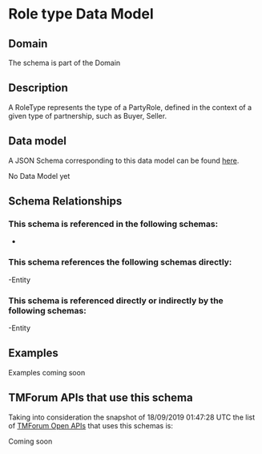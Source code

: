 # Role type Data Model

## Domain

The  schema is part of the  Domain

## Description

A RoleType represents the type of a PartyRole, defined in the context of a given type of partnership, such as Buyer, Seller.

## Data model

A JSON Schema corresponding to this data model can be found
[here](https://github.com/tmforum-rand/schemas/blob/master/EngagedParty/RoleType.schema.json).

No Data Model yet

## Schema Relationships

### This schema is referenced in the following schemas:

-

### This schema references the following schemas directly:

-Entity

### This schema is referenced directly or indirectly by the following schemas:

-Entity



## Examples

Examples coming soon

## TMForum APIs that use this schema

Taking into consideration the snapshot of 18/09/2019 01:47:28 UTC the list of [TMForum Open APIs](https://www.tmforum.org/open-apis/) that uses this schemas is:

Coming soon